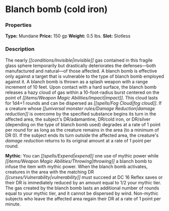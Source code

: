 ﻿---
Title: "Blanch bomb (cold iron)"
Type: "Mundane"
Price: "150 gp"
Weight: "0.5 lbs."
Slot: "Slotless"
Description: |
  "The nearly invisible gas contained in this fragile glass sphere temporarily but drastically deteriorates the defenses—both manufactured and natural—of those affected. A blanch bomb is effective only against a target that is vulnerable to the type of blanch bomb employed against it. A blanch bomb is thrown as a splash weapon with a range increment of 10 feet. Upon contact with a hard surface, the blanch bomb releases a hazy cloud of gas within a 10-foot-radius burst centered on the point of impact. This cloud lasts for 1d4+1 rounds and can be dispersed as fog cloud. If a creature whose damage reduction is overcome by the specified substance begins its turn in the affected area, the subject's DR/adamantine, DR/cold iron, or DR/silver (depending on the type of blanch bomb used) degrades at a rate of 1 point per round for as long as the creature remains in the area (to a minimum of DR 0). If the subject ends its turn outside the affected area, the creature's damage reduction returns to its original amount at a rate of 1 point per round.
  **Mythic**: You can expend one use of mythic power while throwing a blanch bomb to infuse the item with mythic power. When the blanch bomb activates, creatures in the area with the matching DR vulnerability must succeed at DC 16 Reflex saves or their DR is immediately reduced by an amount equal to 1/2 your mythic tier. The gas created by the blanch bomb lasts an additional number of rounds equal to your mythic tier, and it cannot be dispersed by wind. Non-mythic subjects who leave the affected area regain their DR at a rate of 1 point per minute."
Sources: "['Alchemy Manual']"
---

# Blanch bomb (cold iron)

### Properties

**Type:** Mundane **Price:** 150 gp **Weight:** 0.5 lbs. **Slot:** Slotless

### Description

The nearly _[[conditions/Invisible|invisible]]_ gas contained in this fragile glass sphere temporarily but drastically deteriorates the defenses—both manufactured and natural—of those affected. A blanch bomb is effective only against a target that is vulnerable to the type of blanch bomb employed against it. A blanch bomb is thrown as a splash weapon with a range increment of 10 feet. Upon contact with a hard surface, the blanch bomb releases a hazy cloud of gas within a 10-foot-radius burst centered on the point of _[[items/Weapon Magic Abilities/Impact|impact]]_. This cloud lasts for 1d4+1 rounds and can be dispersed as _[[spells/Fog Cloud|fog cloud]]_. If a creature whose _[[universal monster rules/Damage Reduction|damage reduction]]_ is overcome by the specified substance begins its turn in the affected area, the subject's DR/adamantine, DR/cold iron, or DR/silver (depending on the type of blanch bomb used) degrades at a rate of 1 point per round for as long as the creature remains in the area (to a minimum of DR 0). If the subject ends its turn outside the affected area, the creature's _damage reduction_ returns to its original amount at a rate of 1 point per round.

**Mythic**: You can _[[spells/Expend|expend]]_ one use of mythic power while _[[items/Weapon Magic Abilities/Throwing|throwing]]_ a blanch bomb to infuse the item with mythic power. When the blanch bomb activates, creatures in the area with the matching DR _[[curses/Vulnerability|vulnerability]]_ must succeed at DC 16 Reflex saves or their DR is immediately reduced by an amount equal to 1/2 your mythic tier. The gas created by the blanch bomb lasts an additional number of rounds equal to your mythic tier, and it cannot be dispersed by wind. Non-mythic subjects who leave the affected area regain their DR at a rate of 1 point per minute.

